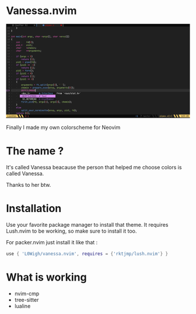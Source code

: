 # Vanessa.nvim

![Vanessa Colorscheme](https://raw.githubusercontent.com/l0wigh/vanessa.nvim/master/vanessa.nvim.jpg)

Finally I made my own colorscheme for Neovim

# The name ?

It's called Vanessa beacause the person that helped me choose colors is called Vanessa.

Thanks to her btw.

# Installation

Use your favorite package manager to install that theme.
It requires Lush.nvim to be working, so make sure to install it too.


For packer.nvim just install it like that :

```lua
use { 'L0Wigh/vanessa.nvim', requires = {'rktjmp/lush.nvim'} }
```

# What is working

- nvim-cmp
- tree-sitter
- lualine


